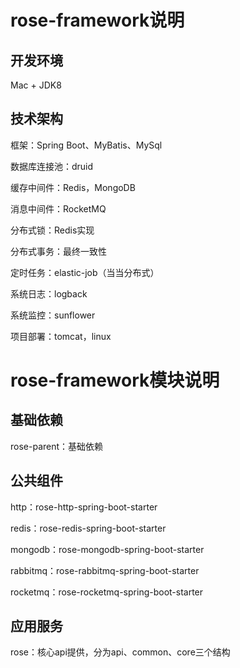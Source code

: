 # rose-framework说明
## 开发环境
Mac + JDK8

## 技术架构

框架：Spring Boot、MyBatis、MySql

数据库连接池：druid

缓存中间件：Redis，MongoDB

消息中间件：RocketMQ

分布式锁：Redis实现

分布式事务：最终一致性

定时任务：elastic-job（当当分布式）

系统日志：logback

系统监控：sunflower

项目部署：tomcat，linux

# rose-framework模块说明
## 基础依赖
rose-parent：基础依赖

## 公共组件
http：rose-http-spring-boot-starter

redis：rose-redis-spring-boot-starter

mongodb：rose-mongodb-spring-boot-starter

rabbitmq：rose-rabbitmq-spring-boot-starter

rocketmq：rose-rocketmq-spring-boot-starter

## 应用服务
rose：核心api提供，分为api、common、core三个结构

